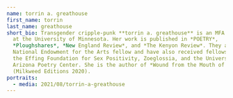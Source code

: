 ```yaml
---
name: torrin a. greathouse
first_name: torrin
last_name: greathouse
short_bio: Transgender cripple-punk **torrin a. greathouse** is an MFA candidate
  at the University of Minnesota. Her work is published in *POETRY*,
  *Ploughshares*, *New England Review*, and *The Kenyon Review*. They are a 2021
  National Endowment for the Arts fellow and have also received fellowships from
  the Effing Foundation for Sex Positivity, Zoeglossia, and the University of
  Arizona Poetry Center. She is the author of *Wound from the Mouth of a Wound*
  (Milkweed Editions 2020).
portraits:
  - media: 2021/08/torrin-a-greathouse
---
```

